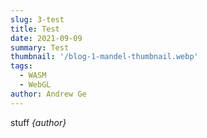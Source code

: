 ```yaml
---
slug: 3-test
title: Test
date: 2021-09-09
summary: Test
thumbnail: '/blog-1-mandel-thumbnail.webp'
tags:
  - WASM
  - WebGL
author: Andrew Ge
---
```


stuff
_{author}_